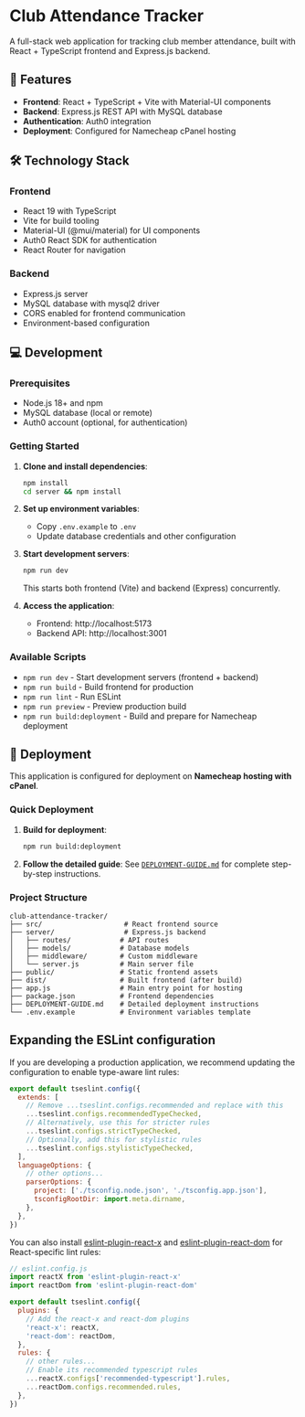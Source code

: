 # Club Attendance Tracker

A full-stack web application for tracking club member attendance, built with React + TypeScript frontend and Express.js backend.

## 🚀 Features

- **Frontend**: React + TypeScript + Vite with Material-UI components
- **Backend**: Express.js REST API with MySQL database
- **Authentication**: Auth0 integration
- **Deployment**: Configured for Namecheap cPanel hosting

## 🛠️ Technology Stack

### Frontend
- React 19 with TypeScript
- Vite for build tooling
- Material-UI (@mui/material) for UI components
- Auth0 React SDK for authentication
- React Router for navigation

### Backend
- Express.js server
- MySQL database with mysql2 driver
- CORS enabled for frontend communication
- Environment-based configuration

## 💻 Development

### Prerequisites
- Node.js 18+ and npm
- MySQL database (local or remote)
- Auth0 account (optional, for authentication)

### Getting Started

1. **Clone and install dependencies**:
   ```bash
   npm install
   cd server && npm install
   ```

2. **Set up environment variables**:
   - Copy `.env.example` to `.env`
   - Update database credentials and other configuration

3. **Start development servers**:
   ```bash
   npm run dev
   ```
   This starts both frontend (Vite) and backend (Express) concurrently.

4. **Access the application**:
   - Frontend: http://localhost:5173
   - Backend API: http://localhost:3001

### Available Scripts

- `npm run dev` - Start development servers (frontend + backend)
- `npm run build` - Build frontend for production
- `npm run lint` - Run ESLint
- `npm run preview` - Preview production build
- `npm run build:deployment` - Build and prepare for Namecheap deployment

## 🚀 Deployment

This application is configured for deployment on **Namecheap hosting with cPanel**.

### Quick Deployment

1. **Build for deployment**:
   ```bash
   npm run build:deployment
   ```

2. **Follow the detailed guide**: See [`DEPLOYMENT-GUIDE.md`](./DEPLOYMENT-GUIDE.md) for complete step-by-step instructions.

### Project Structure

```
club-attendance-tracker/
├── src/                    # React frontend source
├── server/                 # Express.js backend
│   ├── routes/            # API routes
│   ├── models/            # Database models
│   ├── middleware/        # Custom middleware
│   └── server.js          # Main server file
├── public/                # Static frontend assets
├── dist/                  # Built frontend (after build)
├── app.js                 # Main entry point for hosting
├── package.json           # Frontend dependencies
├── DEPLOYMENT-GUIDE.md    # Detailed deployment instructions
└── .env.example           # Environment variables template
```

## Expanding the ESLint configuration

If you are developing a production application, we recommend updating the configuration to enable type-aware lint rules:

```js
export default tseslint.config({
  extends: [
    // Remove ...tseslint.configs.recommended and replace with this
    ...tseslint.configs.recommendedTypeChecked,
    // Alternatively, use this for stricter rules
    ...tseslint.configs.strictTypeChecked,
    // Optionally, add this for stylistic rules
    ...tseslint.configs.stylisticTypeChecked,
  ],
  languageOptions: {
    // other options...
    parserOptions: {
      project: ['./tsconfig.node.json', './tsconfig.app.json'],
      tsconfigRootDir: import.meta.dirname,
    },
  },
})
```

You can also install [eslint-plugin-react-x](https://github.com/Rel1cx/eslint-react/tree/main/packages/plugins/eslint-plugin-react-x) and [eslint-plugin-react-dom](https://github.com/Rel1cx/eslint-react/tree/main/packages/plugins/eslint-plugin-react-dom) for React-specific lint rules:

```js
// eslint.config.js
import reactX from 'eslint-plugin-react-x'
import reactDom from 'eslint-plugin-react-dom'

export default tseslint.config({
  plugins: {
    // Add the react-x and react-dom plugins
    'react-x': reactX,
    'react-dom': reactDom,
  },
  rules: {
    // other rules...
    // Enable its recommended typescript rules
    ...reactX.configs['recommended-typescript'].rules,
    ...reactDom.configs.recommended.rules,
  },
})
```
